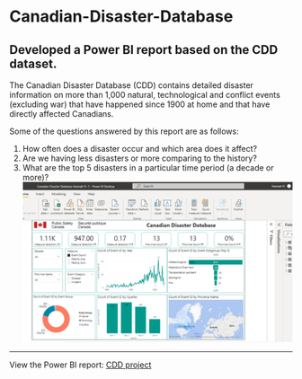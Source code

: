# Canadian-Disaster-Database
Developed a Power BI report based on the CDD dataset.
---
The Canadian Disaster Database (CDD) contains detailed disaster information on more than 1,000 natural, technological and conflict events (excluding war) that have happened since 1900 at home and that have directly affected Canadians.

Some of the questions answered by this report are as follows:
1.	How often does a disaster occur and which area does it affect?
2.	Are we having less disasters or more comparing to the history?
3.	What are the top 5 disasters in a particular time period (a decade or more)?
![CDD Image](https://github.com/HannahWorld/Canadian-Disaster-Database/blob/main/Canadian%20Disaster%20Database.PNG)
---
View the Power BI report: [CDD project](https://app.powerbi.com/view?r=eyJrIjoiZmE3MmY4NjUtY2IzZC00NjY0LTg0NGEtNjQwMDBjMGM1Yzc4IiwidCI6ImFmN2JlMmJhLTU1OGEtNDlhMC1hYTQ2LWYxNzM0ZDJlN2UyNCJ9&embedImagePlaceholder=true)
